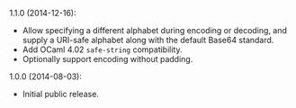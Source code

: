 1.1.0 (2014-12-16):
* Allow specifying a different alphabet during encoding or
  decoding, and supply a URI-safe alphabet along with the
  default Base64 standard.
* Add OCaml 4.02 `safe-string` compatibility.
* Optionally support encoding without padding.

1.0.0 (2014-08-03):
* Initial public release.
